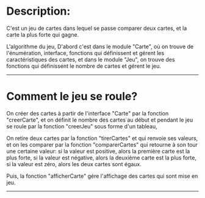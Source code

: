 Description:
=============

C'est un jeu de cartes dans lequel se passe comparer deux cartes, et la carte la plus forte qui gagne.

L'algorithme du jeu,
D'abord c'est dans le module "Carte", où on trouve de l'énumération, interface, fonctions qui définissent et gérent les caractéristiques des cartes, 
et dans le module "Jeu", on trouve des fonctions qui définissent le nombre de cartes et gérent le jeu.

-----------------------------------------------------------------------------------------------------

Comment le jeu se roule?
=========================

On créer des cartes à partir de l'interface "Carte" par la fonction "creerCarte", 
et on définit le nombre des cartes au début et pendant le jeu se roule par la fonction "creerJeu" sous forme d'un tableau,

On retire deux cartes par la fonction "tirerCartes" et qui renvoie ses valeurs, 
et on les comparer par la fonction "comparerCartes" qui retourne à son tour une certaine valeur: 
si la valeur est positive, alors la première carte est la plus forte, 
si la valeur est négative, alors la deuxième carte est la plus forte, 
si la valeur est zéro, alors les deux cartes sont égaux.

Puis, la fonction "afficherCarte" gére l'affichage des cartes qui sont mise en jeu.

----------------------------------------------------------------------------------------------------
